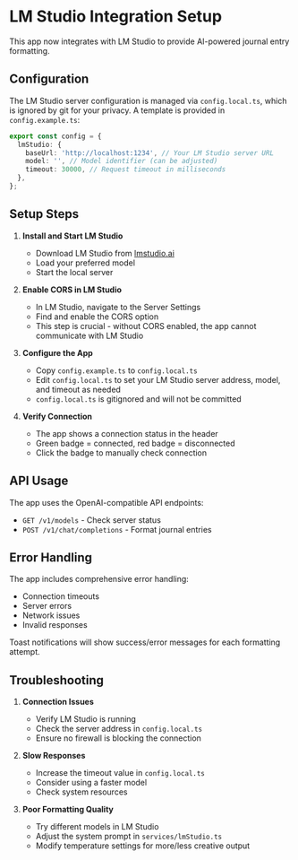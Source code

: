 # LM Studio Integration Setup

This app now integrates with LM Studio to provide AI-powered journal entry formatting.

## Configuration

The LM Studio server configuration is managed via `config.local.ts`, which is ignored by git for your privacy. A template is provided in `config.example.ts`:

```typescript
export const config = {
  lmStudio: {
    baseUrl: 'http://localhost:1234', // Your LM Studio server URL
    model: '', // Model identifier (can be adjusted)
    timeout: 30000, // Request timeout in milliseconds
  },
};
```

## Setup Steps

1. **Install and Start LM Studio**
   - Download LM Studio from [lmstudio.ai](https://lmstudio.ai)
   - Load your preferred model
   - Start the local server

2. **Enable CORS in LM Studio**
   - In LM Studio, navigate to the Server Settings
   - Find and enable the CORS option
   - This step is crucial - without CORS enabled, the app cannot communicate with LM Studio

3. **Configure the App**
   - Copy `config.example.ts` to `config.local.ts`
   - Edit `config.local.ts` to set your LM Studio server address, model, and timeout as needed
   - `config.local.ts` is gitignored and will not be committed

4. **Verify Connection**
   - The app shows a connection status in the header
   - Green badge = connected, red badge = disconnected
   - Click the badge to manually check connection

## API Usage

The app uses the OpenAI-compatible API endpoints:
- `GET /v1/models` - Check server status
- `POST /v1/chat/completions` - Format journal entries

## Error Handling

The app includes comprehensive error handling:
- Connection timeouts
- Server errors
- Network issues
- Invalid responses

Toast notifications will show success/error messages for each formatting attempt.

## Troubleshooting

1. **Connection Issues**
   - Verify LM Studio is running
   - Check the server address in `config.local.ts`
   - Ensure no firewall is blocking the connection

2. **Slow Responses**
   - Increase the timeout value in `config.local.ts`
   - Consider using a faster model
   - Check system resources

3. **Poor Formatting Quality**
   - Try different models in LM Studio
   - Adjust the system prompt in `services/lmStudio.ts`
   - Modify temperature settings for more/less creative output 